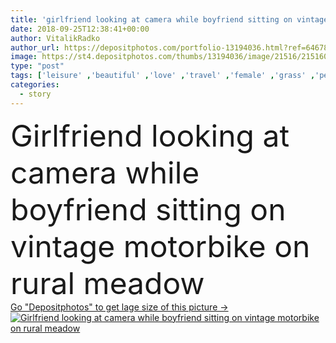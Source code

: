 ```yaml
---
title: 'girlfriend looking at camera while boyfriend sitting on vintage motorbike on rural meadow '
date: 2018-09-25T12:38:41+00:00
author: VitalikRadko
author_url: https://depositphotos.com/portfolio-13194036.html?ref=64678756
image: https://st4.depositphotos.com/thumbs/13194036/image/21516/215160180/api_thumb_450.jpg?forcejpeg=true
type: "post"
tags: ['leisure' ,'beautiful' ,'love' ,'travel' ,'female' ,'grass' ,'people' ,'meadow' ,'outdoors' ,'field' ,'nature' ,'rural' ,'caucasian' ,'transport' ,'transportation' ,'flora' ,'friendship' ,'male' ,'man' ,'retro' ,'vintage' ,'rest' ,'relax' ,'couple' ,'stylish' ,'woman' ,'together' ,'togetherness' ,'journey' ,'attractive' ,'handsome' ,'trip' ,'closeness' ,'candid' ,'tenderness' ,'motorbike' ,'motorcycle' ,'lovers' ,'relationship' ,'boyfriend' ,'girlfriend' ,'young adult' ,'Motor vehicle' ,'love story' ]
categories: 
  - story
---
```

<div aling="center">
            <font size="60"> Girlfriend looking at camera while boyfriend sitting on vintage motorbike on rural meadow</font>   
</div>
<div>
    <a href='https://st4.depositphotos.com/thumbs/13194036/image/21516/215160180/api_thumb_450.jpg?forcejpeg=true?ref=64678756' target=_blank > Go "Depositphotos" to get lage size of this picture ->
        <img href='https://st4.depositphotos.com/thumbs/13194036/image/21516/215160180/api_thumb_450.jpg?forcejpeg=true?ref=64678756' src='https://st4.depositphotos.com/13194036/21516/i/950/depositphotos_215160180-stock-photo-girlfriend-looking-camera-while-boyfriend.jpg?forcejpeg=true' alt='Girlfriend looking at camera while boyfriend sitting on vintage motorbike on rural meadow' >
    </a>
</div>

